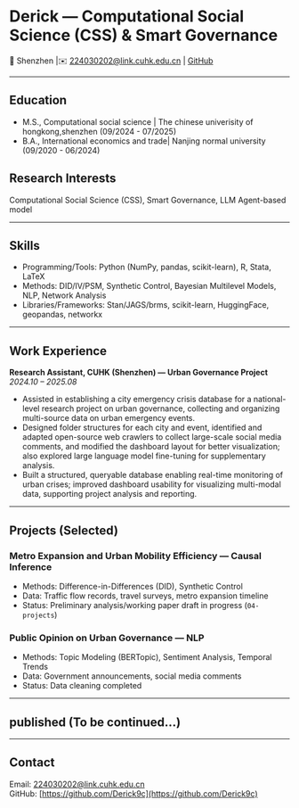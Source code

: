 # Derick  — Computational Social Science (CSS) & Smart Governance

📍 Shenzhen |✉️ 224030202@link.cuhk.edu.cn | [GitHub](https://github.com/Derick9c)

---

## Education
- M.S., Computational social science | The chinese univerisity of hongkong,shenzhen (09/2024 - 07/2025)	 		
- B.A., International economics and trade| Nanjing normal university (09/2020 - 06/2024)
  

## Research Interests
Computational Social Science (CSS), Smart Governance, LLM Agent-based model

---

## Skills
- Programming/Tools: Python (NumPy, pandas, scikit-learn), R, Stata, LaTeX  
- Methods: DID/IV/PSM, Synthetic Control, Bayesian Multilevel Models, NLP, Network Analysis  
- Libraries/Frameworks: Stan/JAGS/brms, scikit-learn, HuggingFace, geopandas, networkx

---

## Work Experience
**Research Assistant, CUHK (Shenzhen) — Urban Governance Project**  
*2024.10 – 2025.08*  
- Assisted in establishing a city emergency crisis database for a national-level research project on urban governance, collecting and organizing multi-source data on urban emergency events.  
- Designed folder structures for each city and event, identified and adapted open-source web crawlers to collect large-scale social media comments, and modified the dashboard layout for better visualization; also explored large language model fine-tuning for supplementary analysis.
- Built a structured, queryable database enabling real-time monitoring of urban crises; improved dashboard usability for visualizing multi-modal data, supporting project analysis and reporting. 

---


## Projects (Selected)
### Metro Expansion and Urban Mobility Efficiency — Causal Inference
- Methods: Difference-in-Differences (DID), Synthetic Control  
- Data: Traffic flow records, travel surveys, metro expansion timeline  
- Status: Preliminary analysis/working paper draft in progress (`04-projects`)

### Public Opinion on Urban Governance — NLP
- Methods: Topic Modeling (BERTopic), Sentiment Analysis, Temporal Trends  
- Data: Government announcements, social media comments  
- Status: Data cleaning completed

---
## published (To be continued...)

---

## Contact
Email: 224030202@link.cuhk.edu.cn  
GitHub: [https://github.com/Derick9c](https://github.com/Derick9c)

